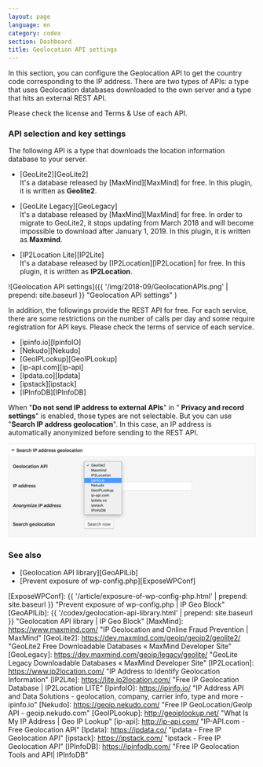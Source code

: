 ```yaml
---
layout: page
language: en
category: codex
section: Dashboard
title: Geolocation API settings
---
```


In this section, you can configure the Geolocation API to get the country code 
corresponding to the IP address. There are two types of APIs: a type that uses 
Geolocation databases downloaded to the own server and a type that hits an 
external REST API.

Please check the license and Terms & Use of each API.

<!--more-->

### API selection and key settings ###

The following API is a type that downloads the location information database 
to your server.

- [GeoLite2][GeoLite2]  
It's a database released by [MaxMind][MaxMind] for free. In this plugin, it is
written as __Geolite2__.

- [GeoLite Legacy][GeoLegacy]  
It's a database released by [MaxMind][MaxMind] for free. In order to migrate
to GeoLite2, it stops updating from March 2018 and will become impossible to
download after January 1, 2019. In this plugin, it is written as __Maxmind__.

- [IP2Location Lite][IP2Lite]  
It's a database released by [IP2Location][IP2Location] for free.
In this plugin, it is written as __IP2Location__.

![Geolocation API settings]({{ '/img/2018-09/GeolocationAPIs.png' | prepend: site.baseurl }}
 "Geolocation API settings"
)

In addition, the followings provide the REST API for free. For each service,
there are some restrictions on the number of calls per day and some require 
registration for API keys. Please check the terms of service of each service.

- [ipinfo.io][IpinfoIO]
- [Nekudo][Nekudo]
- [GeoIPLookup][GeoIPLookup]
- [ip-api.com][ip-api]
- [Ipdata.co][Ipdata]
- [ipstack][ipstack]
- [IPInfoDB][IPInfoDB]

<div class="alert alert-info">
When "<strong>Do not send IP address to external APIs</strong>" in "<strong>
Privacy and record settings</strong>" is enabled, those types are not 
selectable. But you can use "<strong>Search IP address geolocation</strong>".
In this case, an IP address is automatically anonymized before sending to the 
REST API.
<p><img src="/img/2018-09/SearchGeolocation.png" alt="Search IP address geolocation" /></p>
</div>

### See also ###

- [Geolocation API library][GeoAPILib]
- [Prevent exposure of wp-config.php][ExposeWPConf]

[IP-Geo-Block]: https://wordpress.org/plugins/ip-geo-block/ "WordPress › IP Geo Block « WordPress Plugins"
[ExposeWPConf]: {{ '/article/exposure-of-wp-config-php.html'           | prepend: site.baseurl }} "Prevent exposure of wp-config.php | IP Geo Block"
[GeoAPILib]:    {{ '/codex/geolocation-api-library.html'               | prepend: site.baseurl }} "Geolocation API library | IP Geo Block"
[MaxMind]:      https://www.maxmind.com/ "IP Geolocation and Online Fraud Prevention | MaxMind"
[GeoLite2]:     https://dev.maxmind.com/geoip/geoip2/geolite2/ "GeoLite2 Free Downloadable Databases &laquo; MaxMind Developer Site"
[GeoLegacy]:    https://dev.maxmind.com/geoip/legacy/geolite/ "GeoLite Legacy Downloadable Databases &laquo; MaxMind Developer Site"
[IP2Location]:  https://www.ip2location.com/ "IP Address to Identify Geolocation Information"
[IP2Lite]:      https://lite.ip2location.com/ "Free IP Geolocation Database | IP2Location LITE"
[IpinfoIO]:     https://ipinfo.io/ "IP Address API and Data Solutions - geolocation, company, carrier info, type and more - ipinfo.io"
[Nekudo]:       https://geoip.nekudo.com/ "Free IP GeoLocation/GeoIp API - geoip.nekudo.com"
[GeoIPLookup]:  http://geoiplookup.net/ "What Is My IP Address | Geo IP Lookup"
[ip-api]:       http://ip-api.com/ "IP-API.com - Free Geolocation API"
[Ipdata]:       https://ipdata.co/ "ipdata - Free IP Geolocation API"
[ipstack]:      https://ipstack.com/ "ipstack - Free IP Geolocation API"
[IPInfoDB]:     https://ipinfodb.com/ "Free IP Geolocation Tools and API| IPInfoDB"
